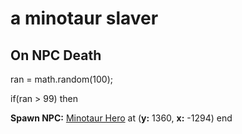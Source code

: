 # a minotaur slaver




## On NPC Death

ran = math.random(100);

if(ran > 99) then


**Spawn NPC:**  [Minotaur Hero](/npc/56152) at (**y:** 1360, **x:** -1294)
end
